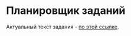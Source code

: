 # Планировщик заданий

Актуальный текст задания - [по этой ссылке](https://git.culab.ru/bsc-development-basics-2nd-semester/dev-basics-2025-longreads/-/blob/main/golang/04-contexts/project.md).
